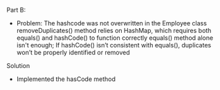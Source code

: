 
Part B:

- Problem:
The hashcode was not overwritten in the Employee class
removeDuplicates() method relies on HashMap, which requires both equals() and hashCode() to function correctly equals() method alone isn't enough; If hashCode() isn’t consistent with equals(), duplicates won’t be properly identified or removed

Solution

- Implemented the hasCode method